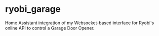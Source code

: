 # ryobi_garage

Home Assistant integration of my Websocket-based interface for Ryobi's online API to control a Garage Door Opener.
